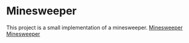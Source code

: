 # Minesweeper

This project is a small implementation of a minesweeper.
[Minesweeper](Minesweeper.Documentation/Minesweeper-default.JPG)
[Minesweeper](Minesweeper.Documentation/Minesweeper-lost.JPG)
